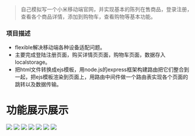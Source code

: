 >自己模拟写一个小米移动端官网，并实现基本的陈列在售商品，登录注册，
查看各个商品详情，添加到购物车，查看购物等基本功能。

### 项目描述

- flexible解决移动端各种设备适配问题。
- 主要完成登陆注册页面，购买详情页页面，购物车页面，数据存入localstorage。
- 把html文件转换成ejs模板，用node.js的express框架构建路由把它们整合到一起，把ejs模板渲染到页面上，用路由中间件做一个路由表实现各个页面的跳转以及数据传输。

# 功能展示展示

![](public/assets/index.png)
![](public/assets/user.png)
![](public/assets/signin.png)
![](public/assets/signup.png)
![](public/assets/view1.png)
![](public/assets/view2.png)
![](public/assets/cart.png)
